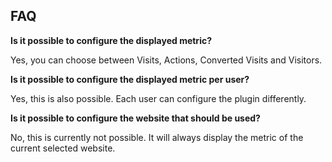 ## FAQ

__Is it possible to configure the displayed metric?__

Yes, you can choose between Visits, Actions, Converted Visits and Visitors.

__Is it possible to configure the displayed metric per user?__

Yes, this is also possible. Each user can configure the plugin differently.

__Is it possible to configure the website that should be used?__

No, this is currently not possible. It will always display the metric of the current selected website.
